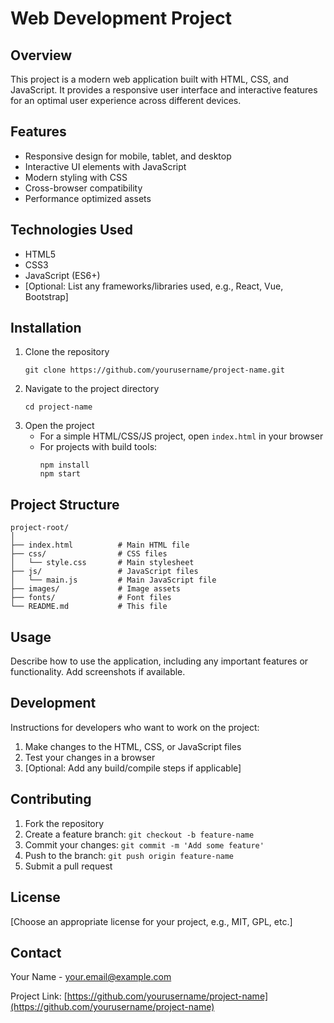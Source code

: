 # Web Development Project

## Overview
This project is a modern web application built with HTML, CSS, and JavaScript. It provides a responsive user interface and interactive features for an optimal user experience across different devices.

## Features
- Responsive design for mobile, tablet, and desktop
- Interactive UI elements with JavaScript
- Modern styling with CSS
- Cross-browser compatibility
- Performance optimized assets

## Technologies Used
- HTML5
- CSS3
- JavaScript (ES6+)
- [Optional: List any frameworks/libraries used, e.g., React, Vue, Bootstrap]

## Installation
1. Clone the repository
   ```
   git clone https://github.com/yourusername/project-name.git
   ```
2. Navigate to the project directory
   ```
   cd project-name
   ```
3. Open the project
   - For a simple HTML/CSS/JS project, open `index.html` in your browser
   - For projects with build tools:
     ```
     npm install
     npm start
     ```

## Project Structure
```
project-root/
│
├── index.html          # Main HTML file
├── css/                # CSS files
│   └── style.css       # Main stylesheet
├── js/                 # JavaScript files
│   └── main.js         # Main JavaScript file
├── images/             # Image assets
├── fonts/              # Font files
└── README.md           # This file
```

## Usage
Describe how to use the application, including any important features or functionality. Add screenshots if available.

## Development
Instructions for developers who want to work on the project:

1. Make changes to the HTML, CSS, or JavaScript files
2. Test your changes in a browser
3. [Optional: Add any build/compile steps if applicable]

## Contributing
1. Fork the repository
2. Create a feature branch: `git checkout -b feature-name`
3. Commit your changes: `git commit -m 'Add some feature'`
4. Push to the branch: `git push origin feature-name`
5. Submit a pull request

## License
[Choose an appropriate license for your project, e.g., MIT, GPL, etc.]

## Contact
Your Name - [your.email@example.com](mailto:your.email@example.com)

Project Link: [https://github.com/yourusername/project-name](https://github.com/yourusername/project-name)